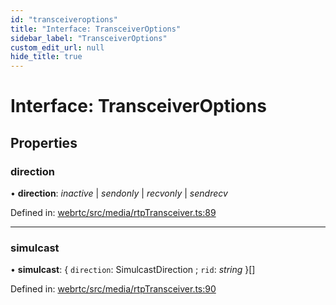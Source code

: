 ```yaml
---
id: "transceiveroptions"
title: "Interface: TransceiverOptions"
sidebar_label: "TransceiverOptions"
custom_edit_url: null
hide_title: true
---
```


# Interface: TransceiverOptions

## Properties

### direction

• **direction**: *inactive* \| *sendonly* \| *recvonly* \| *sendrecv*

Defined in: [webrtc/src/media/rtpTransceiver.ts:89](https://github.com/shinyoshiaki/werift-webrtc/blob/8232339/packages/webrtc/src/media/rtpTransceiver.ts#L89)

___

### simulcast

• **simulcast**: { `direction`: SimulcastDirection ; `rid`: *string*  }[]

Defined in: [webrtc/src/media/rtpTransceiver.ts:90](https://github.com/shinyoshiaki/werift-webrtc/blob/8232339/packages/webrtc/src/media/rtpTransceiver.ts#L90)
